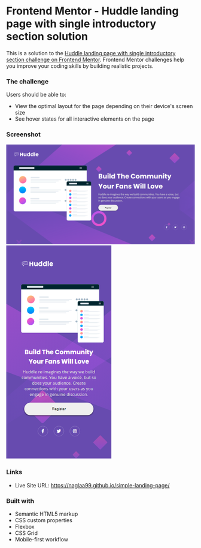 # Frontend Mentor - Huddle landing page with single introductory section solution

This is a solution to the [Huddle landing page with single introductory section challenge on Frontend Mentor](https://www.frontendmentor.io/challenges/huddle-landing-page-with-a-single-introductory-section-B_2Wvxgi0). Frontend Mentor challenges help you improve your coding skills by building realistic projects.

### The challenge

Users should be able to:

- View the optimal layout for the page depending on their device's screen size
- See hover states for all interactive elements on the page

### Screenshot

![](./images/desk.png)
![](./images/mob.png)

### Links

- Live Site URL:  https://naglaa99.github.io/simple-landing-page/

### Built with

- Semantic HTML5 markup
- CSS custom properties
- Flexbox
- CSS Grid
- Mobile-first workflow
